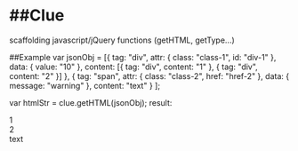 ##Clue
====
scaffolding javascript/jQuery functions  (getHTML, getType...)

##Example
var jsonObj = [{ tag: "div", 
                 attr: { class: "class-1", id: "div-1" }, 
                 data: { value: "10" }, 
                 content: [{ tag: "div", content: "1" }, { tag: "div", content: "2" }] },
               { tag: "span", attr: { class: "class-2", href: "href-2" }, data: { message: "warning" }, content: "text" }
              ];
 
var htmlStr = clue.getHTML(jsonObj);
result: <div class='class-1' id='href-1' data-value='10'>
             <div>1</div>
             <div>2</div>
        </div>
        <span class='class-2' href='href-2' data-message='warning'>text</span>
